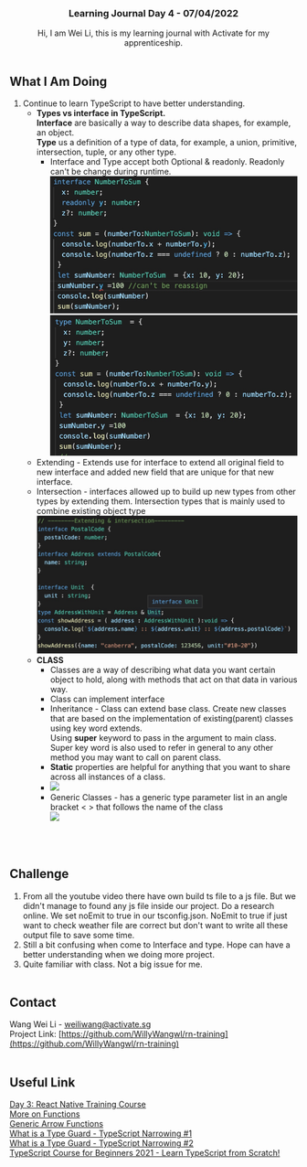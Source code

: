 
<br />
<div align="center">

  <h3 align="center">Learning Journal Day 4 - 07/04/2022</h3>

  <p align="center">
    Hi, I am Wei Li, this is my learning journal with Activate for my apprenticeship. 
    <br /><br />
  </p>
</div>


<!-- What I Am Doing -->
## What I Am Doing
<oL>
  <li>    
    Continue to learn TypeScript to have better understanding.
    <ul>
        <li>
            <b>Types vs interface in TypeScript.</b> <br />
            <b>Interface</b> are basically a way to describe data shapes, for example, an object. <br />
            <b>Type</b> us a definition of a type of data, for example, a union, primitive, intersection, tuple, or any other type.
            <ul>
                <li>
                    Interface and Type accept both Optional & readonly. Readonly can't be change during runtime.
                    <img src="./img/interface.jpeg" width="500"/>
                    <img src="./img/type.jpeg" width="500"/>
                </li>
            </ul>
        </li>
        <li>
            Extending - Extends use for interface to extend all original field to new interface and added new field that are unique for that new interface.
        </li>
        <li>
            Intersection  - interfaces allowed up to build up new types from other types by extending them. Intersection types that is mainly used to combine existing object type
            <img src="./img/extendIntersection.jpeg" width="500"/>
        </li>
        <li>
            <b>CLASS</b>
            <ul>
                <li>Classes are a way of describing what data you want certain object to hold, along with methods that act on that data in various way.
                </li>
                <li>Class can implement interface</li>
                <li>Inheritance - Class can extend base class. Create new classes that are based on the implementation of existing(parent) classes using key word extends. </li>
                </li>Using <b>super</b> keyword to pass in the argument to main class. Super key word is also used to refer in general to any other method you may want to call on parent class.</li>
                <li><b>Static</b> properties are helpful for anything that you want to share across all instances of a class.</li>
                <li><img src="./img/class.jpeg" width="500"/></li>
                <li>Generic Classes - has a generic type parameter list in an angle bracket &lt; &gt; that follows the name of the class <br />
                    <img src="./img/genericClass.jpeg" width="500"/>
                </li>
            </ul>
        </li>
    </ul>
    </li>
</ol>
<br /><br />


<!-- Challenge -->
## Challenge
1. From all the youtube video there have own build ts file to a js file. But we didn't manage to found any js file inside our project. Do a research online. We set noEmit to true in our tsconfig.json. NoEmit to true if just want to check weather file are correct but don't want to write all these output file to save some time. 
2. Still a bit confusing when come to Interface and type. Hope can have a better understanding when we doing more project.
3. Quite familiar with class. Not a big issue for me.
<br /><br />



<!-- CONTACT -->
## Contact

Wang Wei Li - weiliwang@activate.sg<br />
Project Link: [https://github.com/WillyWangwl/rn-training](https://github.com/WillyWangwl/rn-training)
<br /><br />

<!-- Useful Link -->
## Useful Link
[Day 3: React Native Training Course](https://docs.google.com/document/d/1gvp4YxdE8aR26AYspRR52oY_SPSofc-eFteKg-imUCU/edit#)<br />
[More on Functions](https://www.typescriptlang.org/docs/handbook/2/functions.html)<br />
[Generic Arrow Functions](https://www.carlrippon.com/generic-arrow-functions/)<br />
[What is a Type Guard - TypeScript Narrowing #1](https://www.youtube.com/watch?v=EoPubc1u5IY)<br />
[What is a Type Guard - TypeScript Narrowing #2](https://www.youtube.com/watch?v=ZdMfiVK7fcM)<br />
[TypeScript Course for Beginners 2021 - Learn TypeScript from Scratch!](https://www.youtube.com/watch?v=BwuLxPH8IDs&t=5297s)<br />
    
